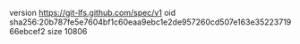 version https://git-lfs.github.com/spec/v1
oid sha256:20b787fe5e7604bf1c60eaa9ebc1e2de957260cd507e163e3522371966ebcef2
size 10806
